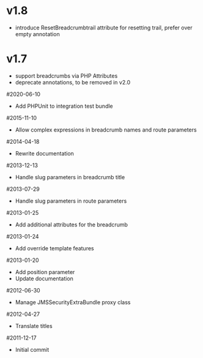 # v1.8

- introduce ResetBreadcrumbtrail attribute for resetting trail, prefer over empty annotation

# v1.7

- support breadcrumbs via PHP Attributes
- deprecate annotations, to be removed in v2.0

#2020-06-10
 - Add PHPUnit to integration test bundle

#2015-11-10
 - Allow complex expressions in breadcrumb names and route parameters

#2014-04-18
 - Rewrite documentation

#2013-12-13
 - Handle slug parameters in breadcrumb title

#2013-07-29
 - Handle slug parameters in route parameters

#2013-01-25
 - Add additional attributes for the breadcrumb

#2013-01-24
 - Add override template features

#2013-01-20
 - Add position parameter
 - Update documentation

#2012-06-30
 - Manage JMSSecurityExtraBundle proxy class

#2012-04-27
 - Translate titles

#2011-12-17
 - Initial commit
